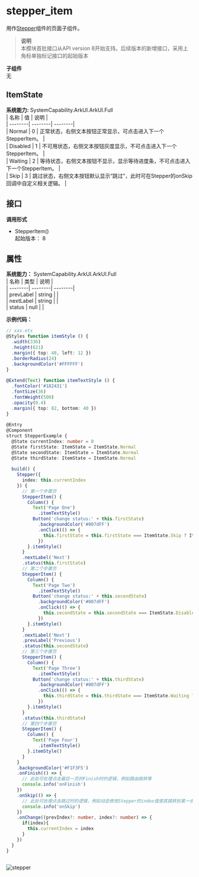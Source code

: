 # stepper_item    
用作<a href="https://gitee.com/openharmony/docs/blob/weekly_20231010/zh-cn/application-dev/reference/arkui-ts/ts-basic-components-stepper.md">Stepper</a>组件的页面子组件。  
> **说明**   
>本模块首批接口从API version 8开始支持。后续版本的新增接口，采用上角标单独标记接口的起始版本  
  
 **子组件**   
无  
    
## ItemState    
    
 **系统能力:**  SystemCapability.ArkUI.ArkUI.Full    
| 名称 | 值 | 说明 |  
| --------| --------| --------|  
| Normal | 0 | 正常状态，右侧文本按钮正常显示，可点击进入下一个StepperItem。 |  
| Disabled | 1 | 不可用状态，右侧文本按钮灰度显示，不可点击进入下一个StepperItem。 |  
| Waiting | 2 | 等待状态，右侧文本按钮不显示，显示等待进度条，不可点击进入下一个StepperItem。 |  
| Skip | 3 | 跳过状态，右侧文本按钮默认显示“跳过”，此时可在Stepper的onSkip回调中自定义相关逻辑。 |  
    
## 接口  
  
  
    
 **调用形式**     
    
- StepperItem()    
起始版本： 8    
## 属性  
    
 **系统能力：** SystemCapability.ArkUI.ArkUI.Full    
| 名称 | 类型 | 说明 |  
| --------| --------| --------|  
| prevLabel |  string |  |  
| nextLabel |  string |  |  
| status | null |  |  
    
 **示例代码：**   
```ts    
// xxx.ets  
@Styles function itemStyle () {  
  .width(336)  
  .height(621)  
  .margin({ top: 48, left: 12 })  
  .borderRadius(24)  
  .backgroundColor('#FFFFFF')  
}  
  
@Extend(Text) function itemTextStyle () {  
  .fontColor('#182431')  
  .fontSize(36)  
  .fontWeight(500)  
  .opacity(0.4)  
  .margin({ top: 82, bottom: 40 })  
}  
  
@Entry  
@Component  
struct StepperExample {  
  @State currentIndex: number = 0  
  @State firstState: ItemState = ItemState.Normal  
  @State secondState: ItemState = ItemState.Normal  
  @State thirdState: ItemState = ItemState.Normal  
  
  build() {  
    Stepper({  
      index: this.currentIndex  
    }) {  
      // 第一个步骤页  
      StepperItem() {  
        Column() {  
          Text('Page One')  
            .itemTextStyle()  
          Button('change status:' + this.firstState)  
            .backgroundColor('#007dFF')  
            .onClick(() => {  
              this.firstState = this.firstState === ItemState.Skip ? ItemState.Normal : ItemState.Skip  
            })  
        }.itemStyle()  
      }  
      .nextLabel('Next')  
      .status(this.firstState)  
      // 第二个步骤页  
      StepperItem() {  
        Column() {  
          Text('Page Two')  
            .itemTextStyle()  
          Button('change status:' + this.secondState)  
            .backgroundColor('#007dFF')  
            .onClick(() => {  
              this.secondState = this.secondState === ItemState.Disabled ? ItemState.Normal : ItemState.Disabled  
            })  
        }.itemStyle()  
      }  
      .nextLabel('Next')  
      .prevLabel('Previous')  
      .status(this.secondState)  
      // 第三个步骤页  
      StepperItem() {  
        Column() {  
          Text('Page Three')  
            .itemTextStyle()  
          Button('change status:' + this.thirdState)  
            .backgroundColor('#007dFF')  
            .onClick(() => {  
              this.thirdState = this.thirdState === ItemState.Waiting ? ItemState.Normal : ItemState.Waiting  
            })  
        }.itemStyle()  
      }  
      .status(this.thirdState)  
      // 第四个步骤页  
      StepperItem() {  
        Column() {  
          Text('Page Four')  
            .itemTextStyle()  
        }.itemStyle()  
      }  
    }  
    .backgroundColor('#F1F3F5')  
    .onFinish(() => {  
      // 此处可处理点击最后一页的Finish时的逻辑，例如路由跳转等  
      console.info('onFinish')  
    })  
    .onSkip(() => {  
      // 此处可处理点击跳过时的逻辑，例如动态修改Stepper的index值使其跳转到某一步骤页等  
      console.info('onSkip')  
    })  
    .onChange((prevIndex?: number, index?: number) => {  
      if(index){  
        this.currentIndex = index  
      }  
    })  
  }  
}  
    
```    
  
![stepper](figures/stepper.gif)  
